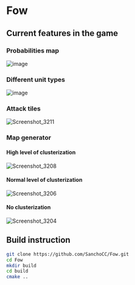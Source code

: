 # Fow
## Current features in the game
### Probabilities map
![image](https://github.com/user-attachments/assets/930a28d9-4459-4c68-ba12-2cca8b7141ec)
### Different unit types
![image](https://github.com/user-attachments/assets/dc07e492-9827-4c55-90bd-8ce35893ebcc)
### Attack tiles
![Screenshot_3211](https://github.com/user-attachments/assets/ce7c86aa-3074-40d8-acd9-15f3c530e08c)
### Map generator
#### High level of clusterization
![Screenshot_3208](https://github.com/user-attachments/assets/e5a15fdc-701b-4e91-87a5-1888bd5e4687)
#### Normal level of clusterization
![Screenshot_3206](https://github.com/user-attachments/assets/1a5ee37f-44d9-4fd1-b157-2f9022eb5dac)
#### No clusterization
![Screenshot_3204](https://github.com/user-attachments/assets/557e201b-0f41-437a-8320-75b5571c4d30)

## Build instruction 

```sh
git clone https://github.com/SanchoCC/Fow.git
cd Fow
mkdir build 
cd build
cmake ..
```
